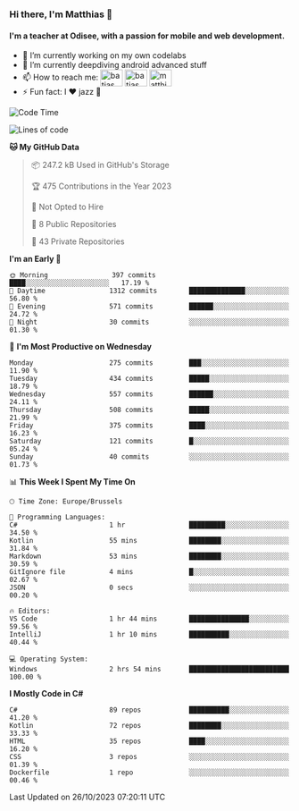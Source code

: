 ### Hi there, I'm Matthias 👋

#### I'm a teacher at Odisee, with a passion for mobile and web development.

- 🔭 I’m currently working on my own codelabs
- 🌱 I’m currently deepdiving android advanced stuff
- 📫 How to reach me: <a href="https://dev.to/batjas" target="_blank"><img align="center" src="https://raw.githubusercontent.com/rahuldkjain/github-profile-readme-generator/master/src/images/icons/Social/devto.svg" alt="batjas" height="30" width="40" /></a>
<a href="https://twitter.com/batjas" target="_blank"><img align="center" src="https://raw.githubusercontent.com/rahuldkjain/github-profile-readme-generator/master/src/images/icons/Social/twitter.svg" alt="batjas" height="30" width="40" /></a>
<a href="https://linkedin.com/in/matthiasdruwé" target="_blank"><img align="center" src="https://raw.githubusercontent.com/rahuldkjain/github-profile-readme-generator/master/src/images/icons/Social/linked-in-alt.svg" alt="matthiasdruwé" height="30" width="40" /></a>
- ⚡ Fun fact: I ❤ jazz 🎷


<!--START_SECTION:waka-->
![Code Time](http://img.shields.io/badge/Code%20Time-870%20hrs%2035%20mins-blue)

![Lines of code](https://img.shields.io/badge/From%20Hello%20World%20I%27ve%20Written-2.6%20million%20lines%20of%20code-blue)

**🐱 My GitHub Data** 

> 📦 247.2 kB Used in GitHub's Storage 
 > 
> 🏆 475 Contributions in the Year 2023
 > 
> 🚫 Not Opted to Hire
 > 
> 📜 8 Public Repositories 
 > 
> 🔑 43 Private Repositories 
 > 
**I'm an Early 🐤** 

```text
🌞 Morning                397 commits         ████░░░░░░░░░░░░░░░░░░░░░   17.19 % 
🌆 Daytime                1312 commits        ██████████████░░░░░░░░░░░   56.80 % 
🌃 Evening                571 commits         ██████░░░░░░░░░░░░░░░░░░░   24.72 % 
🌙 Night                  30 commits          ░░░░░░░░░░░░░░░░░░░░░░░░░   01.30 % 
```
📅 **I'm Most Productive on Wednesday** 

```text
Monday                   275 commits         ███░░░░░░░░░░░░░░░░░░░░░░   11.90 % 
Tuesday                  434 commits         █████░░░░░░░░░░░░░░░░░░░░   18.79 % 
Wednesday                557 commits         ██████░░░░░░░░░░░░░░░░░░░   24.11 % 
Thursday                 508 commits         █████░░░░░░░░░░░░░░░░░░░░   21.99 % 
Friday                   375 commits         ████░░░░░░░░░░░░░░░░░░░░░   16.23 % 
Saturday                 121 commits         █░░░░░░░░░░░░░░░░░░░░░░░░   05.24 % 
Sunday                   40 commits          ░░░░░░░░░░░░░░░░░░░░░░░░░   01.73 % 
```


📊 **This Week I Spent My Time On** 

```text
🕑︎ Time Zone: Europe/Brussels

💬 Programming Languages: 
C#                       1 hr                █████████░░░░░░░░░░░░░░░░   34.50 % 
Kotlin                   55 mins             ████████░░░░░░░░░░░░░░░░░   31.84 % 
Markdown                 53 mins             ████████░░░░░░░░░░░░░░░░░   30.59 % 
GitIgnore file           4 mins              █░░░░░░░░░░░░░░░░░░░░░░░░   02.67 % 
JSON                     0 secs              ░░░░░░░░░░░░░░░░░░░░░░░░░   00.20 % 

🔥 Editors: 
VS Code                  1 hr 44 mins        ███████████████░░░░░░░░░░   59.56 % 
IntelliJ                 1 hr 10 mins        ██████████░░░░░░░░░░░░░░░   40.44 % 

💻 Operating System: 
Windows                  2 hrs 54 mins       █████████████████████████   100.00 % 
```

**I Mostly Code in C#** 

```text
C#                       89 repos            ██████████░░░░░░░░░░░░░░░   41.20 % 
Kotlin                   72 repos            ████████░░░░░░░░░░░░░░░░░   33.33 % 
HTML                     35 repos            ████░░░░░░░░░░░░░░░░░░░░░   16.20 % 
CSS                      3 repos             ░░░░░░░░░░░░░░░░░░░░░░░░░   01.39 % 
Dockerfile               1 repo              ░░░░░░░░░░░░░░░░░░░░░░░░░   00.46 % 
```




 Last Updated on 26/10/2023 07:20:11 UTC
<!--END_SECTION:waka-->
